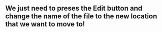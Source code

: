 ## We just need to preses the Edit button and change the name of the file to the new location that we want to move to! 
